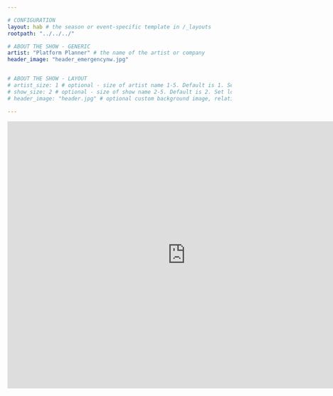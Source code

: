 ```yaml
---

# CONFIGURATION
layout: hab # the season or event-specific template in /_layouts
rootpath: "../../../"

# ABOUT THE SHOW - GENERIC
artist: "Platform Planner" # the name of the artist or company
header_image: "header_emergencynw.jpg"    


# ABOUT THE SHOW - LAYOUT
# artist_size: 1 # optional - size of artist name 1-5. Default is 1. Set longer names to lower values
# show_size: 2 # optional - size of show name 2-5. Default is 2. Set longer names to lower values
# header_image: "header.jpg" # optional custom background image, relative to current page

---
```


<iframe src="https://www.google.com/calendar/embed?showPrint=0&amp;showCalendars=0&amp;height=600&amp;wkst=2&amp;bgcolor=%23000000&amp;src=5gop8ltersk1cdnbhlr6l2le0s%40group.calendar.google.com&amp;color=%23333333&amp;ctz=Europe%2FLondon" style=" border-width:0 " width="800" height="600" frameborder="0" scrolling="no"></iframe>    

